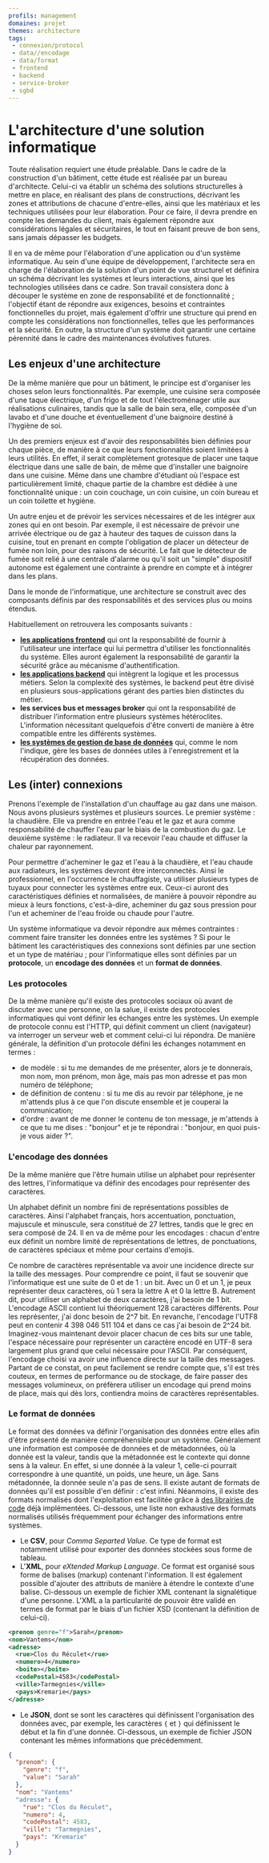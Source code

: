 ```yaml
---
profils: management
domaines: projet
themes: architecture
tags:
 - connexion/protocol
 - data//encodage
 - data/format
 - frontend
 - backend
 - service-broker
 - sgbd
---
```


# L'architecture d'une solution informatique

Toute réalisation requiert une étude préalable. Dans le cadre de la construction d'un bâtiment, cette étude est réalisée par un bureau d'architecte. Celui-ci va établir un schéma des solutions structurelles à mettre en place, en réalisant des plans de constructions, décrivant les zones et attributions de chacune d'entre-elles, ainsi que les matériaux et les techniques utilisées pour leur élaboration. Pour ce faire, il devra prendre en compte les demandes du client, mais également répondre aux considérations légales et sécuritaires, le tout en faisant preuve de bon sens, sans jamais dépasser les budgets. 

Il en va de même pour l'élaboration d'une application ou d'un système informatique. Au sein d'une équipe de développement, l'architecte sera en charge de l'élaboration de la solution d'un point de vue structurel et définira un schéma décrivant les systèmes et leurs interactions, ainsi que les technologies utilisées dans ce cadre. Son travail consistera donc à découper le système en zone de responsabilité et de fonctionnalité ; l'objectif étant de répondre aux exigences, besoins et contraintes fonctionnelles du projet, mais également d'offrir une structure qui prend en compte les considérations non fonctionnelles, telles que les performances et la sécurité. En outre, la structure d'un système doit garantir une certaine pérennité dans le cadre des maintenances évolutives futures.

## Les enjeux d'une architecture

De la même manière que pour un bâtiment, le principe est d'organiser les choses selon leurs fonctionnalités. Par exemple, une cuisine sera composée d'une taque électrique, d'un frigo et de tout l'électroménager utile aux réalisations culinaires, tandis que la salle de bain sera, elle, composée d'un lavabo et d'une douche et éventuellement d'une baignoire destiné à l'hygiène de soi.

Un des premiers enjeux est d'avoir des responsabilités bien définies pour chaque pièce, de manière à ce que leurs fonctionnalités soient limitées à leurs utilités. En effet, il serait complètement grotesque de placer une taque électrique dans une salle de bain, de même que d'installer une baignoire dans une cuisine. Même dans une chambre d'étudiant où l'espace est particulièrement limité, chaque partie de la chambre est dédiée à une fonctionnalité unique : un coin couchage, un coin cuisine, un coin bureau et un coin toilette et hygiène.

Un autre enjeu et de prévoir les services nécessaires et de les intégrer aux zones qui en ont besoin. Par exemple, il est nécessaire de prévoir une arrivée électrique ou de gaz à hauteur des taques de cuisson dans la cuisine, tout en prenant en compte l'obligation de placer un détecteur de fumée non loin, pour des raisons de sécurité. Le fait que le détecteur de fumée soit relié à une centrale d'alarme ou qu'il soit un "simple" dispositif autonome est également une contrainte à prendre en compte et à intégrer dans les plans. 

Dans le monde de l'informatique, une architecture se construit avec des composants définis par des responsabilités et des services plus ou moins étendus.

Habituellement on retrouvera les composants suivants :

- **[les applications frontend](./architecture/frontend.md)** qui ont la responsabilité de fournir à l'utilisateur une interface qui lui permettra d'utiliser les fonctionnalités du système. Elles auront également la responsabilité de garantir la sécurité grâce au mécanisme d'authentification. 
- **[les applications backend](./architecture/backend.md)** qui intègrent la logique et les processus métiers. Selon la complexité des systèmes, le backend peut être divisé en plusieurs sous-applications gérant des parties bien distinctes du métier. 
- **les services bus et messages broker** qui ont la responsabilité de distribuer l'information entre plusieurs systèmes hétéroclites. L'information nécessitant quelquefois d'être converti de manière à être compatible entre les différents systèmes.
- **[les systèmes de gestion de base de données](./architecture/sgbd.md)** qui, comme le nom l'indique, gère les bases de données utiles à l'enregistrement et la récupération des données.

## Les (inter) connexions

Prenons l'exemple de l'installation d'un chauffage au gaz dans une maison. Nous avons plusieurs systèmes et plusieurs sources. Le premier système : la chaudière. Elle va prendre en entrée l'eau et le gaz et aura comme responsabilité de chauffer l'eau par le biais de la combustion du gaz. Le deuxième système : le radiateur. Il va recevoir l'eau chaude et diffuser la chaleur par rayonnement.

Pour permettre d'acheminer le gaz et l'eau à la chaudière, et l'eau chaude aux radiateurs, les systèmes devront être interconnectés. Ainsi le professionnel, en l'occurrence le chauffagiste, va utiliser plusieurs types de tuyaux pour connecter les systèmes entre eux. Ceux-ci auront des caractéristiques définies et normalisées, de manière à pouvoir répondre au mieux à leurs fonctions, c'est-à-dire, acheminer du gaz sous pression pour l'un et acheminer de l'eau froide ou chaude pour l'autre.

Un système informatique va devoir répondre aux mêmes contraintes : comment faire transiter les données entre les systèmes ? Si pour le bâtiment les caractéristiques des connexions sont définies par une section et un type de matériau ; pour l'informatique elles sont définies par un **protocole**, un **encodage des données** et un **format de données**.

### Les protocoles

De la même manière qu'il existe des protocoles sociaux où avant de discuter avec une personne, on la salue, il existe des protocoles informatiques qui vont définir les échanges entre les systèmes. Un exemple de protocole connu est l'HTTP, qui définit comment un client (navigateur) va interroger un serveur web et comment celui-ci lui répondra. De manière générale, la définition d'un protocole défini les échanges notamment en termes :

- de modèle : si tu me demandes de me présenter, alors je te donnerais, mon nom, mon prénom, mon âge, mais pas mon adresse et pas mon numéro de téléphone;
- de définition de contenu : si tu me dis au revoir par téléphone, je ne m'attends plus à ce que l'on discute ensemble et je couperai la communication;
- d'ordre : avant de me donner le contenu de ton message, je m'attends à ce que tu me dises : "bonjour" et je te répondrai : "bonjour, en quoi puis-je vous aider ?".

### L'encodage des données

De la même manière que l'être humain utilise un alphabet pour représenter des lettres, l'informatique va définir des encodages pour représenter des caractères. 

Un alphabet définit un nombre fini de représentations possibles de caractères. Ainsi l'alphabet français, hors accentuation, ponctuation, majuscule et minuscule, sera constitué de 27 lettres, tandis que le grec en sera composé de 24. Il en va de même pour les encodages : chacun d'entre eux définit un nombre limité de représentations de lettres, de ponctuations, de caractères spéciaux et même pour certains d'emojis. 

Ce nombre de caractères représentable va avoir une incidence directe sur la taille des messages. Pour comprendre ce point, il faut se souvenir que l'informatique est une suite de 0 et de 1 : un bit. Avec un 0 et un 1, je peux représenter deux caractères, où 1 sera la lettre A et 0 la lettre B. Autrement dit, pour utiliser un alphabet de deux caractères, j'ai besoin de 1 bit. L'encodage ASCII contient lui théoriquement 128 caractères différents. Pour les représenter, j'ai donc besoin de 2^7 bit. En revanche, l'encodage l'UTF8 peut en contenir 4 398 046 511 104 et dans ce cas j'ai besoin de 2^24 bit. Imaginez-vous maintenant devoir placer chacun de ces bits sur une table, l'espace nécessaire pour représenter un caractère encodé en UTF-8 sera largement plus grand que celui nécessaire pour l'ASCII. Par conséquent, l'encodage choisi va avoir une influence directe sur la taille des messages. Partant de ce constat, on peut facilement se rendre compte que, s'il est très couteux, en termes de performance ou de stockage, de faire passer des messages volumineux, on préfèrera utiliser un encodage qui prend moins de place, mais qui dès lors, contiendra moins de caractères représentables.

### Le format de données

Le format des données va définir l'organisation des données entre elles afin d'être présenté de manière compréhensible pour un système. Généralement une information est composée de données et de métadonnées, où la donnée est la valeur, tandis que la métadonnée est le contexte qui donne sens à la valeur. En effet, si une donnée à la valeur 1, celle-ci pourrait correspondre à une quantité, un poids, une heure, un âge. Sans métadonnée, la donnée seule n'a pas de sens. Il existe autant de formats de données qu'il est possible d'en définir : c'est infini. Néanmoins, il existe des formats normalisés dont l'exploitation est facilitée grâce à [des librairies de code](outils/outils-developpement.md#les-frameworks-et-les-librairies) déjà implémentées. Ci-dessous, une liste non exhaustive des formats normalisés utilisés fréquemment pour échanger des informations entre systèmes.

- Le **CSV**, pour _Comma Separted Value_. Ce type de format est notamment utilisé pour exporter des données stockées sous forme de tableau.
- L'**XML**, pour _eXtended Markup Language_. Ce format est organisé sous forme de balises (markup) contenant l'information. Il est également possible d'ajouter des attributs de manière à étendre le contexte d'une balise. Ci-dessous un exemple de fichier XML contenant la signalétique d'une personne. L'XML a la particularité de pouvoir être validé en termes de format par le biais d'un fichier XSD (contenant la définition de celui-ci).
```xml
<prenom genre="f">Sarah</prenom>
<nom>Vantems</nom>
<adresse>
  <rue>Clos du Réculet</rue>
  <numero>4</numero>
  <boite></boite>
  <codePostal>4583</codePostal>
  <ville>Tarmegnies</ville>
  <pays>Kremarie</pays>
</adresse>
```
- Le **JSON**, dont se sont les caractères qui définissent l'organisation des données avec, par exemple, les caractères `{` et `}` qui définissent le début et la fin d'une donnée. Ci-dessous, un exemple de fichier JSON contenant les mêmes informations que précédemment.
```json
{
  "prenom": {
    "genre": "f",
    "value": "Sarah"
  },
  "nom": "Vantems"
  "adresse": {
    "rue": "Clos du Réculet",
    "numero": 4,
    "codePostal": 4583,
    "ville": "Tarmegnies",
    "pays": "Kremarie"
  }
}
```
